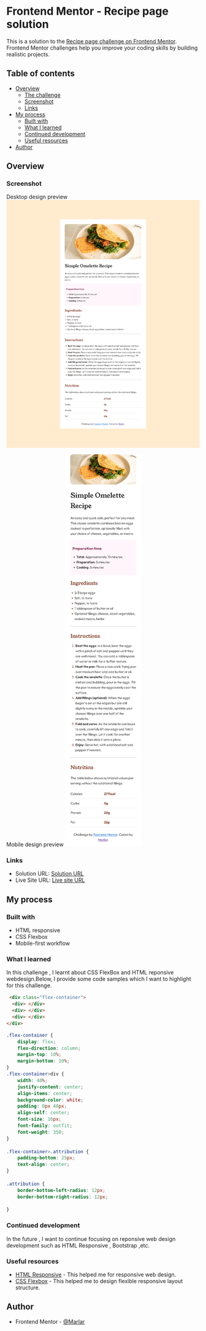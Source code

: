# Frontend Mentor - Recipe page solution

This is a solution to the [Recipe page challenge on Frontend Mentor](https://www.frontendmentor.io/challenges/recipe-page-KiTsR8QQKm). Frontend Mentor challenges help you improve your coding skills by building realistic projects. 

## Table of contents

- [Overview](#overview)
  - [The challenge](#the-challenge)
  - [Screenshot](#screenshot)
  - [Links](#links)
- [My process](#my-process)
  - [Built with](#built-with)
  - [What I learned](#what-i-learned)
  - [Continued development](#continued-development)
  - [Useful resources](#useful-resources)
- [Author](#author)

## Overview

### Screenshot

Desktop design preview
![Desktop design preview of my solution](./design/created_by_ML/Desktop_design_byML.png)

Mobile design preview
![Mobile design preview of my solution](./design/created_by_ML/Mobile_design_byML.png)

### Links

- Solution URL: [Solution URL](https://www.frontendmentor.io/solutions/responsive-recipe-page-using-css-flexbox-and-html-responsive-sTt3ONBQgd)
- Live Site URL: [Live site URL](https://marlar-tz.github.io/Responsive_Recipe_Page/)

## My process

### Built with

- HTML responsive
- CSS Flexbox
- Mobile-first workflow

### What I learned

In this challenge , I learnt about CSS FlexBox and HTML reponsive webdesign.Below, I provide some code samples which I want to highlight for this challenge. 

```html
 <div class="flex-container">
  <div> </div>
  <div> </div>
  <div> </div>
</div> 
```
```css
.flex-container {
    display: flex;
    flex-direction: column;
    margin-top: 10%;
    margin-bottom: 10%;
}
.flex-container>div {
    width: 40%;
    justify-content: center;
    align-items: center;
    background-color: white;
    padding: 0px 40px;
    align-self: center;
    font-size: 16px;
    font-family: outfit;
    font-weight: 350;
}

.flex-container>.attribution {
    padding-bottom: 25px;
    text-align: center;
}

.attribution {
    border-bottom-left-radius: 12px;
    border-bottom-right-radius: 12px;

}
```

### Continued development

In the future , I want to continue focusing on reponsive web design development such as HTML Responsive , Bootstrap ,etc.



### Useful resources

- [HTML Responsive](https://www.w3schools.com/html/html_responsive.asp) - This helped me for responsive web design.
- [CSS Flexbox](https://www.w3schools.com/css/css3_flexbox.asp) - This helped me to design flexible responsive layout structure.


## Author

- Frontend Mentor - [@Marlar](https://www.frontendmentor.io/profile/marlar-tz)



